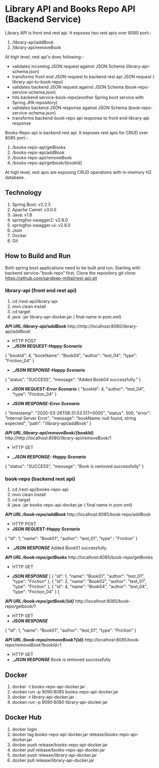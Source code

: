 # Library API and Books Repo API (Backend Service)
Library API is front end rest api. It exposes two rest apis over 8080 port:-
1. /library-api/addBook
2. /library-api/removeBook

At high level, rest api's does following:-
   * validates incoming JSON request against JSON Schema (library-api-schema.json)
   * transforms front end JSON request to backend rest api JSON request ( library-api-to-book-repo)
   * validates backend JSON request against JSON Schema (book-repo-service-schema.json)
   * hits backend service-book-repo(another Spring boot service with Spring JPA repository)
   * validates backend JSON response against JSON Schema (book-repo-service-schema.json)
   * transforms backend-book-repo api response to front end-library-api response

Books-Repo-api is backend rest api. It exposes rest apis for CRUD over 8085 port:-
1. /books-repo-api/getBooks
2. /books-repo-api/addBook
3. /books-repo-api/removeBook
4. /books-repo-api/getbook/{bookId}

At high level, rest apis are exposing CRUD operations with in-memory H2 database.

## Technology ##
1. Spring Boot: v2.2.5
2. Apache Camel: v3.0.0
3. Java: v1.8
4. springfox-swagger2: v2.8.0
5. springfox-swagger-ui: v2.8.0
6. Json
7. Docker
8. Git

## How to Build and Run ##
Both spring boot applications need to be built and run. Starting with backend service-"book-repo" first.
Clone the repository
git clone https://github.com/sandeep-mittal/rest-api.git

### library-api (front end rest api) ###

1. cd <repo-path>/rest-api/library-api
2. mvn clean install
3. cd target
4. java -jar library-api-docker.jar ( final name in pom.xml)

___API URL /library-api/addBook___ http://http://localhost:8080/library-api/addBook

* HTTP POST
* ____JSON REQUEST-Happy Scenario___

{
        "bookId": 4,
        "bookName": "Book04",
        "author": "test_04",
        "type": "Friction_04"
    }
    
* ____JSON RESPONSE-Happy Scenario___

{
    "status": "SUCCESS",
    "message": "Added Book04 successfully."
}


* ___JSON REQUEST-Error Scenario___
{
        "bookId": 4,
        "author": "test_04",
        "type": "Friction_04"
    }
    
* ___JSON RESPONSE-Error Scenario___

{
    "timestamp": "2020-03-26T08:31:53.517+0000",
    "status": 500,
    "error": "Internal Server Error",
    "message": "bookName: null found, string expected",
    "path": "/library-api/addBook"
}

___API URL /library-api/removeBook/{bookId}___ http://http://localhost:8080/library-api/removeBook/1

* HTTP GET

* ____JSON RESPONSE- Happy Scenario___

{
    "status": "SUCCESS",
    "message": "Book is removed successfully"
}

### book-repo (backend rest api) ###

1. cd <repo-path>/rest-api/books-repo-api
2. mvn clean install
3. cd target
4. java -jar books-repo-api-docker.jar ( final name in pom.xml)
  
___API URL /book-repo/addBook___ http://localhost:8085/book-repo/addBook

* HTTP POST
* ___JSON REQUEST-Happy Scenario___

{
    "id": 1,
    "name": "Book01",
    "author": "test_01",
     "type" : "Friction"
}


* ____JSON RESPONSE___ Added Book01 successfully.

___API URL /book-repo/getBooks___ http://localhost:8085/book-repo/getBooks

* HTTP GET

* ___JSON RESPONSE___
[
    {
        "id": 1,
        "name": "Book01",
        "author": "test_01",
        "type": "Friction"
    },
    {
        "id": 2,
        "name": "Book02",
        "author": "test_01",
        "type": "Friction"
    },
    {
        "id": 4,
        "name": "Book04",
        "author": "test_04",
        "type": "Friction_04"
    }
]

___API URL /book-repo/getBook/{id}___ http://localhost:8085/book-repo/getbook/1

* HTTP GET
* ___JSON RESPONSE___

{
    "id": 1,
    "name": "Book01",
    "author": "test_01",
    "type": "Friction"
}

___API URL /book-repo/removeBook?{id}___ http://localhost:8085/book-repo/removeBook?bookId=1

* HTTP GET
* ____JSON RESPONSE___ Book is removed successfully

## Docker ##
1. docker -t books-repo-api-docker.jar .
2. docken run -p 9090:8085 books-repo-api-docker.jar
3. docker -t library-api-docker.jar .
4. docken run -p 9090:8080 library-api-docker.jar

## Docker Hub ##
1. docker login
2. docker tag books-repo-api-docker.jar release/books-repo-api-docker.jar
3. docker push release/books-repo-api-docker.jar
4. docker pull release/books-repo-api-docker.jar
5. docker push release/library-api-docker.jar
4. docker pull release/library-api-docker.jar



